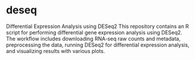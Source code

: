 # deseq
Differential Expression Analysis using DESeq2 This repository contains an R script for performing differential gene expression analysis using DESeq2. The workflow includes downloading RNA-seq raw counts and metadata, preprocessing the data, running DESeq2 for differential expression analysis, and visualizing results with various plots.
